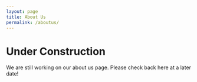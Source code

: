 ```yaml
---
layout: page
title: About Us
permalink: /aboutus/
---
```


# Under Construction
We are still working on our about us page. Please check back here at a later date!

<!-- ## How to Contact Us
If you have any questions regarding the Snaptics project please email us at info@snaptics.org. We are also excited to hear about how you use Snaptics. Please send us any informaiton on any projects that you put together with Snaptics. For those of you interested in collaborating to modify and enhance Snaptics designs, please reach out!

## License Information

## Publication Information
The  -->